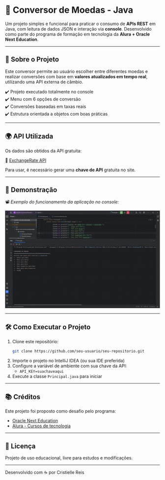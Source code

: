 # 💱 Conversor de Moedas - Java

Um projeto simples e funcional para praticar o consumo de **APIs REST** em Java, com leitura de dados JSON e interação via **console**. Desenvolvido como parte do programa de formação em tecnologia da **Alura + Oracle Next Education**.

---

## 📌 Sobre o Projeto

Este conversor permite ao usuário escolher entre diferentes moedas e realizar conversões com base em **valores atualizados em tempo real**, utilizando uma API externa de câmbio.

✔️ Projeto executado totalmente no console  
✔️ Menu com 6 opções de conversão  
✔️ Conversões baseadas em taxas reais  
✔️ Estrutura orientada a objetos com boas práticas

---

## 🌍 API Utilizada

Os dados são obtidos da API gratuita:

🔗 [ExchangeRate API](https://www.exchangerate-api.com/docs/overview)

Para usar, é necessário gerar uma **chave de API** gratuita no site.

---

## 🎥 Demonstração

📽️ *Exemplo do funcionamento da aplicação no console:*

![Demonstração](video-conversor.gif)  

---

## 🛠️ Como Executar o Projeto

1. Clone este repositório:
   ```bash
   git clone https://github.com/seu-usuario/seu-repositorio.git
   ```
2. Importe o projeto no IntelliJ IDEA (ou sua IDE preferida)  
3. Configure a variável de ambiente com sua chave da API:
   - `API_KEY=suachaveaqui`
4. Execute a classe `Principal.java` para iniciar

---

## 📚 Créditos

Este projeto foi proposto como desafio pelo programa:

- [Oracle Next Education](https://www.oracle.com/br/education/oracle-next-education/)
- [Alura - Cursos de tecnologia](https://www.alura.com.br/)

---

## 📄 Licença

Projeto de uso educacional, livre para estudos e modificações.

---

Desenvolvido com ☕ por Cristielle Reis
